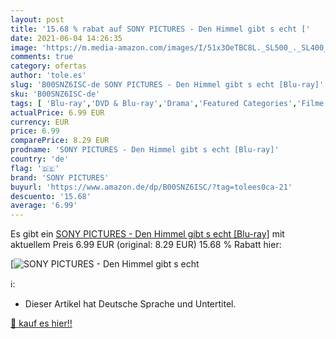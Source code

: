 ```yaml
---
layout: post
title: '15.68 % rabat auf SONY PICTURES - Den Himmel gibt s echt ['
date: 2021-06-04 14:26:35
image: 'https://m.media-amazon.com/images/I/51x3OeTBC8L._SL500_._SL400_.jpg'
comments: true
category: ofertas
author: 'tole.es'
slug: 'B00SNZ6ISC-de SONY PICTURES - Den Himmel gibt s echt [Blu-ray]'
sku: 'B00SNZ6ISC-de'
tags: [ 'Blu-ray','DVD & Blu-ray','Drama','Featured Categories','Filme','Komödie & Unterhaltung','sony pictures', ]
actualPrice: 6.99 EUR
currency: EUR
price: 6.99
comparePrice: 8.29 EUR
prodname: 'SONY PICTURES - Den Himmel gibt s echt [Blu-ray]'
country: 'de'
flag: '🇩🇪'
brand: 'SONY PICTURES'
buyurl: 'https://www.amazon.de/dp/B00SNZ6ISC/?tag=tolees0ca-21'
descuento: '15.68'
average: '6.99'
---
```


Es gibt ein [SONY PICTURES - Den Himmel gibt s echt [Blu-ray]](https://www.amazon.de/dp/B00SNZ6ISC/?tag=tolees0ca-21) mit aktuellem Preis 6.99 EUR (original: 8.29 EUR) 15.68 % Rabatt hier:

[![SONY PICTURES - Den Himmel gibt s echt [](https://m.media-amazon.com/images/I/51x3OeTBC8L._SL500_._SL400_.jpg)](https://www.amazon.de/dp/B00SNZ6ISC/?tag=tolees0ca-21)

ℹ️:

- Dieser Artikel hat Deutsche Sprache und Untertitel.

[🛒 kauf es hier!!](https://www.amazon.de/dp/B00SNZ6ISC/?tag=tolees0ca-21)
